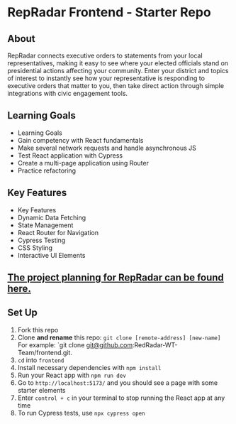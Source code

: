 # RepRadar Frontend - Starter Repo

## About
RepRadar connects executive orders to statements from your local representatives, making it easy to see where your elected officials stand on presidential actions affecting your community. Enter your district and topics of interest to instantly see how your representative is responding to executive orders that matter to you, then take direct action through simple integrations with civic engagement tools.

## Learning Goals
- Learning Goals
- Gain competency with React fundamentals
- Make several network requests and handle asynchronous JS
- Test React application with Cypress
- Create a multi-page application using Router
- Practice refactoring

## Key Features
- Key Features
- Dynamic Data Fetching
- State Management
- React Router for Navigation
- Cypress Testing
- CSS Styling
- Interactive UI Elements

## [The project planning for RepRadar can be found here.](https://www.figma.com/board/wzG4kiosKh0WlHoW9DrUKE/Rep-Radar-Planning?node-id=0-1&p=f&t=tKPVAUb6r1vWlvCB-0)

## Set Up
1.  Fork this repo
2.  Clone **and rename** this repo: `git clone [remote-address] [new-name]`  
    For example: `git clone git@github.com:RedRadar-WT-Team/frontend.git.
3.  `cd` into `frontend`
4.  Install necessary dependencies with `npm install`
5.  Run your React app with `npm run dev`
6.  Go to `http://localhost:5173/` and you should see a page with some starter elements
7.  Enter `control + c` in your terminal to stop running the React app at any time
8.  To run Cypress tests, use `npx cypress open`
